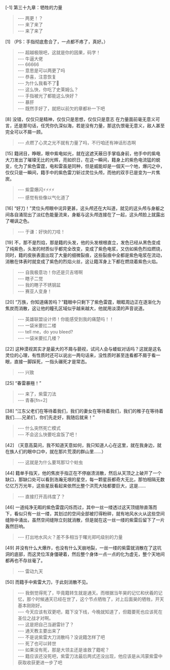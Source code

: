 
[-1] 第三十九章：牺牲的力量
>--- 两更！？<br>
>--- 来了来了<br>
>--- 来了来了<br>

[1] （PS：手指彻底愈合了，一点都不疼了，真好。）
>--- 超越极限吧，这就是你的因果，码字！<br>
>--- 牛逼大佬<br>
>--- 66666<br>
>--- 意思是可以两更了吗<br>
>--- 恭喜，注意恢复<br>
>--- 为什么我看不了👀<br>
>--- 这么快，你吃了史莱姆么？<br>
>--- 手指被光了都能这么快好？<br>
>--- 暴肝<br>
>--- 既然手好了，就把以前欠的章都补一下吧<br>

[8] 没错，仅仅只是精神，仅仅只是思想，仅仅只是意志 在力量面前毫无意义可言，还是那句话，任凭你仇深似海，若是没有力量，那这仇恨毫无意义，敌人甚至完全可以不屑一顾。
>--- 点燃了心灵之光不就有力量了吗，不行咱还有神话形态啊<br>

[15] 籍闭目，睁眼，眼中紫电如光，就在这遮天蔽日手掌临身前，他手中的紫电大刀发出了璀璨无比的光辉，亮如炽日，在这一瞬间，籍身上的紫色电流猛的蜕变，化为了紫色雷霆，电和雷虽是同种，但是威能却是一個天一个地，爆闪之中，仅仅只是一瞬间，籍手中的紫色雷刀斩过灵位头颅，而他的双手已是变为一片焦炭。
>--- 紫雷爆闪⚡️⚡️⚡️⚡️<br>
>--- 感觉有些像以气化道了<br>

[16] “好刀！”灵位头颅眼中诧异更甚，这头颅还在大叫道，就见的这头颅与身躯之间各自涌现出了淡红色能量流来，身躯与这头颅连接在了一起，这头颅脸上就露出了嘲讽之色。
>--- 于谦：好快的刀哇！<br>

[19] 不，那不是烈焰，那是籍的头发，他的头发根根直立，发色已经从黑色变成了纯紫色，头发的材质似乎都完全改变，变成了紫色电浆，又仿如紫色烈焰燃烧，同时，籍的皮肤表面出现了大量的细微裂痕，这些裂痕中全都是紫色电浆在流动，消散在体表时就变成了紫色的烈焰火丝，这让籍浑身上下都在燃烧着紫色火焰。
>--- 自我极意功！你还是贝吉塔啊<br>
>--- 瞎子二觉<br>
>--- 我的瞎子不锈钢盆<br>
>--- 赛亚人变身！<br>

[20] “万族，你知道痛苦吗？”籍眼中只剩下了紫色雷霆，眼眶周边正在逐渐化为焦炭而消散，这让他的瞳孔区域似乎越来越大，他就用淡漠的声音说道。
>--- 英雄联盟设计师！你能感受到我的痛楚吗！！<br>
>--- 一袋米要扛二楼<br>
>--- tell me，do you bleed?<br>
>--- 一袋米要扛几楼？<br>

[22] 这种漠视其实才是最大的不屑与藐视，试问人会与蝼蚁对话吗？这就是这名灵位的心理，有性质时还可以说出一两句话来，没性质时甚至连看都不屑于看一眼，直接一脚踩死，一指头碾死才是常态。
>--- 兴致<br>

[25] “春雷暴殛！”
>--- 来了，紫雷刀法<br>
>--- 青春[fn=2]<br>

[38] “江东父老们在等待着我们，我们的妻女在等待着我们，我们的稚子在等待着我们……兄弟们，你们先走好，我随后就来！”
>--- 什么突然死亡模式<br>
>--- 不会这么快要吃盒饭了吧！<br>

[42] （天意高莫问，我不知道天意如何，我只知道人心在这里，就在我身边，就在族人们的眼中口中，就在那片荒漠的群山里……）
>--- 这就是为什么要骂那12个蛀虫<br>

[44] 籍单手指天，他的焦炭手指正在不停崩溃消散，然后从天顶之上破开了一个缺口，那缺口处可以看到浩瀚无垠的星空，每一颗星辰都奇大无比，那怕相隔无数亿亿万万光年，这些星辰看起来依然比整个洪荒大陆都要巨大，这是……
>--- 直接打开高纬度了？<br>

[46] 一道纯净无暇的紫色雷霆闪烁而过，其中一丝一缕透过这天顶缝隙直落而下，看似只有一丝一缕，其划过的空间全部被打得粉碎，就有地风水火从这些空间缝隙中涌出，虽然空间缝隙立刻就消散，但是就在这一丝一缕的紫雷后留下了一片轰然巨响。
>--- 打出地水风火？差不多相当于曙光郑吒级别的力量<br>

[49] 并没有什么大爆炸，也没有什么天崩地裂，一丝一缕的紫雷就消散在了这坑洞的底部，而这灵位浑身僵硬着，然后整个身体一点一点的化为虚无，整个天地间都再也不存丝毫了。
>--- 雷动九天<br>

[50] 而籍手中紫雷大刀，于此刻消散不见。
>--- 我倒觉得死了，毕竟籍转生就是通天。而根据当年昊的记忆和伏羲的记忆，那个时候通天已经在世了，这个节点牺牲了，对上后面昊的牺牲，开天基本刚刚好。<br>
>--- 今天应该有双更吧，籍下没下线，今晚就知道了，但籍要死也应该死在圣位之战才对啊。<br>
>--- 这是把自己当避雷针了？<br>
>--- 通天教主要出来了<br>
>--- 不是说紫雷大刀消散吗？没说籍怎样了吧<br>
>--- 死了也可以转世<br>
>--- 如果没有死，那是大领主还是谁救了籍呢？<br>
>--- 籍应该还没死吧，紫雷刀法最后两式还没出现，他应该是从鸿蒙紫雷中获取收获更进一步了吧<br>
